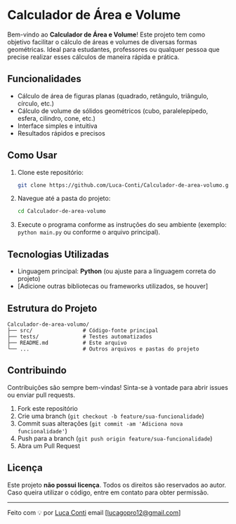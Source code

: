 # Calculador de Área e Volume

Bem-vindo ao **Calculador de Área e Volume**! Este projeto tem como objetivo facilitar o cálculo de áreas e volumes de diversas formas geométricas. Ideal para estudantes, professores ou qualquer pessoa que precise realizar esses cálculos de maneira rápida e prática.

## Funcionalidades

- Cálculo de área de figuras planas (quadrado, retângulo, triângulo, círculo, etc.)
- Cálculo de volume de sólidos geométricos (cubo, paralelepípedo, esfera, cilindro, cone, etc.)
- Interface simples e intuitiva
- Resultados rápidos e precisos

## Como Usar

1. Clone este repositório:
   ```bash
   git clone https://github.com/Luca-Conti/Calculador-de-area-volumo.git
   ```
2. Navegue até a pasta do projeto:
   ```bash
   cd Calculador-de-area-volumo
   ```
3. Execute o programa conforme as instruções do seu ambiente (exemplo: `python main.py` ou conforme o arquivo principal).

## Tecnologias Utilizadas

- Linguagem principal: **Python** (ou ajuste para a linguagem correta do projeto)
- [Adicione outras bibliotecas ou frameworks utilizados, se houver]

## Estrutura do Projeto

```
Calculador-de-area-volumo/
├── src/                # Código-fonte principal
├── tests/              # Testes automatizados
├── README.md           # Este arquivo
└── ...                 # Outros arquivos e pastas do projeto
```

## Contribuindo

Contribuições são sempre bem-vindas! Sinta-se à vontade para abrir issues ou enviar pull requests.

1. Fork este repositório
2. Crie uma branch (`git checkout -b feature/sua-funcionalidade`)
3. Commit suas alterações (`git commit -am 'Adiciona nova funcionalidade'`)
4. Push para a branch (`git push origin feature/sua-funcionalidade`)
5. Abra um Pull Request

## Licença

Este projeto **não possui licença**. Todos os direitos são reservados ao autor.  
Caso queira utilizar o código, entre em contato para obter permissão.

---

Feito com 💡 por [Luca Conti](https://github.com/Luca-Conti)
email [lucagopro12@gmail.com]
